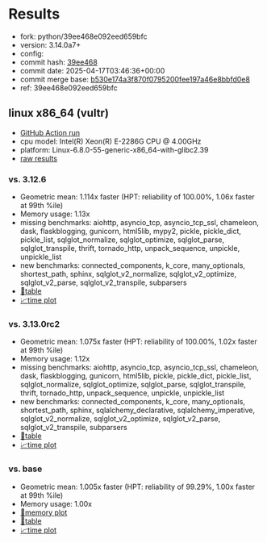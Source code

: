 # Results

- fork: python/39ee468e092eed659bfc
- version: 3.14.0a7+
- config: 
- commit hash: [39ee468](https://github.com/python/cpython/commit/39ee468)
- commit date: 2025-04-17T03:46:36+00:00
- commit merge base: [b530e174a3f870f0795200fee197a46e8bbfd0e8](https://github.com/python/cpython/commit/b530e174a3f870f0795200fee197a46e8bbfd0e8)
- ref: 39ee468e092eed659bfc

## linux x86_64 (vultr)

- [GitHub Action run](https://github.com/facebookexperimental/free-threading-benchmarking/actions/runs/14509855427)
- cpu model: Intel(R) Xeon(R) E-2286G CPU @ 4.00GHz
- platform: Linux-6.8.0-55-generic-x86_64-with-glibc2.39
- [raw results](bm-20250417-vultr-x86_64-python-39ee468e092eed659bfc-3.14.0a7%2B-39ee468.json)

### vs. 3.12.6

- Geometric mean: 1.114x faster (HPT: reliability of 100.00%, 1.06x faster at 99th %ile)
- Memory usage: 1.13x
- missing benchmarks: aiohttp, asyncio_tcp, asyncio_tcp_ssl, chameleon, dask, flaskblogging, gunicorn, html5lib, mypy2, pickle, pickle_dict, pickle_list, sqlglot_normalize, sqlglot_optimize, sqlglot_parse, sqlglot_transpile, thrift, tornado_http, unpack_sequence, unpickle, unpickle_list
- new benchmarks: connected_components, k_core, many_optionals, shortest_path, sphinx, sqlglot_v2_normalize, sqlglot_v2_optimize, sqlglot_v2_parse, sqlglot_v2_transpile, subparsers
- [📄table](bm-20250417-vultr-x86_64-python-39ee468e092eed659bfc-3.14.0a7%2B-39ee468-vs-3.12.6.md)
- [📈time plot](bm-20250417-vultr-x86_64-python-39ee468e092eed659bfc-3.14.0a7%2B-39ee468-vs-3.12.6.svg)

### vs. 3.13.0rc2

- Geometric mean: 1.075x faster (HPT: reliability of 100.00%, 1.02x faster at 99th %ile)
- Memory usage: 1.12x
- missing benchmarks: aiohttp, asyncio_tcp, asyncio_tcp_ssl, chameleon, dask, flaskblogging, gunicorn, html5lib, pickle, pickle_dict, pickle_list, sqlglot_normalize, sqlglot_optimize, sqlglot_parse, sqlglot_transpile, thrift, tornado_http, unpack_sequence, unpickle, unpickle_list
- new benchmarks: connected_components, k_core, many_optionals, shortest_path, sphinx, sqlalchemy_declarative, sqlalchemy_imperative, sqlglot_v2_normalize, sqlglot_v2_optimize, sqlglot_v2_parse, sqlglot_v2_transpile, subparsers
- [📄table](bm-20250417-vultr-x86_64-python-39ee468e092eed659bfc-3.14.0a7%2B-39ee468-vs-3.13.0rc2.md)
- [📈time plot](bm-20250417-vultr-x86_64-python-39ee468e092eed659bfc-3.14.0a7%2B-39ee468-vs-3.13.0rc2.svg)

### vs. base

- Geometric mean: 1.005x faster (HPT: reliability of 99.29%, 1.00x faster at 99th %ile)
- Memory usage: 1.00x
- [🧠memory plot](bm-20250417-vultr-x86_64-python-39ee468e092eed659bfc-3.14.0a7%2B-39ee468-vs-base-mem.svg)
- [📄table](bm-20250417-vultr-x86_64-python-39ee468e092eed659bfc-3.14.0a7%2B-39ee468-vs-base.md)
- [📈time plot](bm-20250417-vultr-x86_64-python-39ee468e092eed659bfc-3.14.0a7%2B-39ee468-vs-base.svg)

